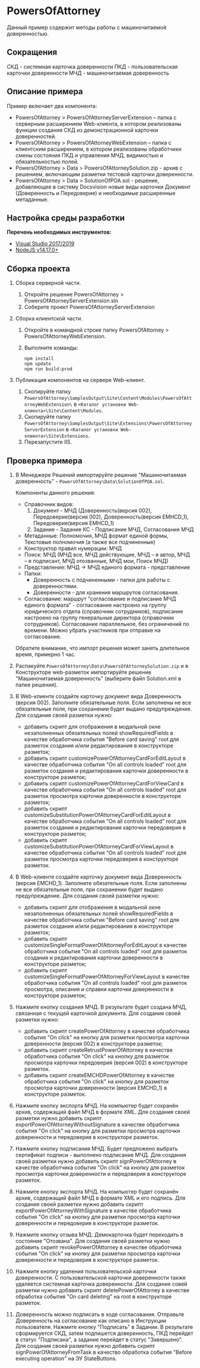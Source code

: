 ﻿# PowersOfAttorney

Данный пример содержит методы работы с машиночитаемой доверенностью.

## Сокращения

СКД - системная карточка доверенности
ПКД - пользовательская карточки доверенности
МЧД - машиночитаемая доверенность

## Описание примера

Пример включает два компонента:

- PowersOfAttorney > PowersOfAttorneyServerExtension – папка с серверным расширением Web-клиента, в котором реализованы функции создания СКД из демонстрационной карточки доверенностей.
- PowersOfAttorney > PowersOfAttorneyWebExtension – папка с клиентским расширением, в котором реализованы обработчики смены состояния ПКД и управления МЧД, видимостью и обязательностью полей.
- PowersOfAttorney > Data > PowersOfAttorneySolution.zip - архив с решением, включающим разметки тестовой карточки доверенности.
- PowersOfAttorney > Data > SolutionOfPOA.sol - решение, добавляющее в систему Docsvision новые виды карточки Документ (Доверенность и Передоверие) и необходимые расширенные метаданные.


## Настройка среды разработки

**Перечень необходимых инструментов:** 
* [Visual Studio 2017/2019](https://www.visualstudio.com)
* [NodeJS v14.17.0+](https://nodejs.org/en/)

## Сборка проекта

1. Сборка серверной части.
   1. Откройте решение PowersOfAttorney > PowersOfAttorneyServerExtension.sln
   2. Соберите проект PowersOfAttorneyServerExtension

2. Сборка клиентской части.
   1. Откройте в командной строке папку PowersOfAttorney > PowersOfAttorneyWebExtension.

   2. Выполните команды:

      ```
      npm install
      npm update
      npm run build:prod
      ```

3. Публикация компонентов на сервере Web-клиент.

   1. Скопируйте папку `PowersOfAttorney\SamplesOutput\Site\Content\Modules\PowersOfAttorneyWebExtension\` в  `<Каталог установки Web-клиента>\Site\Content\Modules`.
   2. Скопируйте папку `PowersOfAttorney\SamplesOutput\Site\Extensions\PowersOfAttorneyServerExtension` в  `<Каталог установки Web-клиента>\Site\Extensions`.
   3. Перезапустите IIS.

## Проверка примера

1. В Менеджере Решений импортируйте решение "Машиночитаемая доверенность" - `PowersOfAttorney\Data\SolutionOfPOA.sol`.
   
   Компоненты данного решения:
    - Справочник видов: 
      1. Документ - МЧД (Доверенность(версия 002), Передоверие(версия 002), Доверенность(версия EMHCD_1), Передоверие(версия EMHCD_1)
      2. Задание - Задание КС - Подписание МЧД, Согласование МЧД
    - Метаданные: Полномочия, МЧД формат единой формы, Текстовые полномочия (а также все подчиненные)
    - Конструктор правил нумерации: МЧД
    - Поиск: МЧД (МЧД все, МЧД действующие, МЧД – я автор, МЧД  – я подписант, МЧД отозванные, МЧД мои, Поиск МЧД)
    - Представление: МЧД -> МЧД единого формата - представление
    - Папки: 
	   - Доверенность с подчиненными - папки для работы с доверенностями.
	   - Доверенности - для хранения маршрутов согласования.
    - Согласование: маршрут "согласование и подписание МЧД единого формата" - согласование настроено на группу юридического отдела (справочник сотрудников), подписание настроено на группу генеральные директора (справочник сотрудников). Согласование параллельное, без ограничений по времени. Можно убрать участников при отправке на согласование.
	
	Обратите внимание, что импорт решения может занять длительное время, примерно 1 час.

2. Распакуйте `PowersOfAttorney\Data\PowersOfAttorneySolution.zip` и в Конструкторе web-разметок импортируйте решение "Машиночитаемая доверенность" (выберите файл Solution.xml в папке решения).

3. В Web-клиенте создайте карточку документ вида Доверенность (версия 002). Заполните обязательные поля. Если заполнены не все обязательные поля, при сохранении будет выдано предупреждение. 
   Для создания своей разметки нужно:
      - добавить скрипт для отображения в модальной окне незаполненных обязательных полей showRequiredFields в качестве обработчика события "Before card saving" root для разметок создания и/или редактирования в конструкторе разметок;
      - добавить скрипт customizePowerOfAttorneyCardForEditLayout в качестве обработчика события "On all controls loaded" root для разметок создания и редактирования карточки доверенности в конструкторе разметок;
      - добавить скрипт customizePowerOfAttorneyCardForViewCard в качестве обработчика события "On all controls loaded" root для разметок просмотра карточки доверенности в конструкторе разметок;
      - добавить скрипт customizeSubstitutionPowerOfAttorneyCardForEditLayout в качестве обработчика события "On all controls loaded" root для разметок создания и редактирования карточки передоверия в конструкторе разметок;
      - добавить скрипт customizeSubstitutionPowerOfAttorneyCardForViewLayout в качестве обработчика события "On all controls loaded" root для разметок просмотра карточки передоверия в конструкторе разметок.

4. В Web-клиенте создайте карточку документ вида Доверенность (версия EMCHD_1). Заполните обязательные поля. Если заполнены не все обязательные поля, при сохранении будет выдано предупреждение. 
   Для создания своей разметки нужно:
      - добавить скрипт для отображения в модальной окне незаполненных обязательных полей showRequiredFields в качестве обработчика события "Before card saving" root для разметок создания и/или редактирования в конструкторе разметок;
      - добавить скрипт customizeSingleFormatPowerOfAttorneyForEditLayout в качестве обработчика события "On all controls loaded" root для разметок создания и редактирования карточки доверенности в конструкторе разметок; 
      - добавить скрипт customizeSingleFormatPowerOfAttorneyForViewLayout в качестве обработчика события "On all controls loaded" root для разметок просмотра, описания и справки карточки доверенности в конструкторе разметок; 

5. Нажмите кнопку создания МЧД. В результате будет создана МЧД, связанная с текущей карточкой документа.
   Для создания своей разметки нужно:
      - добавить скрипт createPowerOfAttorney в качестве обработчика события "On click" на кнопку для разметки просмотра карточки доверенности (версия 002) в конструкторе разметок;
      - добавить скрипт createRetrustPowerOfAttorney в качестве обработчика события "On click" на кнопку для разметок просмотра карточки передоверия (версия 002) в конструкторе разметок.
      - добавить скрипт createEMCHDPowerOfAttorney в качестве обработчика события "On click" на кнопку для разметок просмотра карточки доверенности (версия EMCHD_1) в конструкторе разметок. 

6. Нажмите кнопку экспорта МЧД. На компьютер будет сохранён архив, содержащий файл МЧД в формате XML.
   Для создания своей разметки нужно добавить скрипт exportPowerOfAttorneyWithoutSignature в качестве обработчика события "On click" на кнопку для разметки просмотра карточки доверенности и передоверия в конструкторе разметок.

7. Нажмите кнопку подписания МЧД. Будет предложено выбрать сертификат подписи - выполнено подписание МЧД.
   Для создания своей разметки нужно добавить скрипт signPowerOfAttorney в качестве обработчика события "On click" на кнопку для разметок просмотра карточки доверенности и передоверия в конструкторе разметок.

8. Нажмите кнопку экспорта МЧД. На компьютер будет сохранён архив, содержащий файл МЧД в формате XML и его подпись.
   Для создания своей разметки нужно добавить скрипт exportPowerOfAttorneyWithSignature в качестве обработчика события "On click" на кнопку для разметки просмотра карточки доверенности и передоверия в конструкторе разметок.

9. Нажмите кнопку отзыва МЧД. Демокарточка будет переходить в состояние "Отозвана".
   Для создания своей разметки нужно добавить скрипт revokePowerOfAttorney в качестве обработчика события "On click" на кнопку для разметки просмотра карточки доверенности и передоверия в конструкторе разметок.

10. Нажмите кнопку удаления пользовательской карточки доверенности. С пользовательской карточки доверенности также удаляется системная карточка доверенности.
   Для создания совей разметки нужно добавить скрипт  deletePowerOfAttorney в качестве обработка события "On card deleting" на root в конструкторе разметок.

11. Доверенность можно подписать в ходе согласования. Отправьте Доверенность на согласование как описано в Инструкции пользователя.
    Нажмите кнопку "Подписать" в Задании. В результате сформируется СКД, затем подпишется доверенность, ПКД перейдет в статус "Подписана", а задание перейдет в статус "Завершено".
    Для создания своей разметки нужно добавить скрипт signPowerOfAttorneyFromTask в качество обработка события "Before executing operation" на ЭУ StateButtons.
